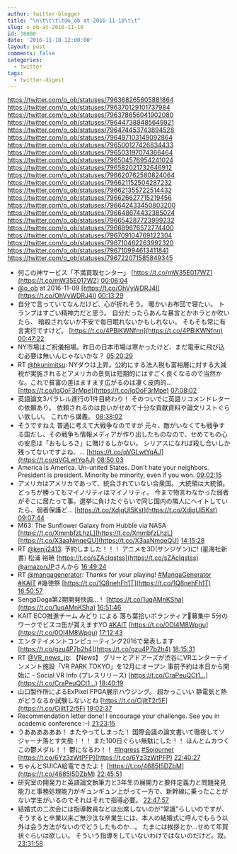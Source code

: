 ```yaml
---
author: twitter-blogger
title: "\n\t\t\t\t@o_ob at 2016-11-10\t\t"
slug: o_ob-at-2016-11-10
id: 38000
date: '2016-11-10 12:00:00'
layout: post
comments: false
categories:
  - twitter
tags:
  - twitter-digest
---
```


https://twitter.com/o_ob/statuses/796368265605881864 https://twitter.com/o_ob/statuses/796370129101737984 https://twitter.com/o_ob/statuses/796378656041902080 https://twitter.com/o_ob/statuses/796447389485649921 https://twitter.com/o_ob/statuses/796474453743894528 https://twitter.com/o_ob/statuses/796497103149092864 https://twitter.com/o_ob/statuses/796500127426834433 https://twitter.com/o_ob/statuses/796503197074366464 https://twitter.com/o_ob/statuses/796504576954241024 https://twitter.com/o_ob/statuses/796582021732646912 https://twitter.com/o_ob/statuses/796620762580824064 https://twitter.com/o_ob/statuses/796621152504287232 https://twitter.com/o_ob/statuses/796621355722514432 https://twitter.com/o_ob/statuses/796626627715219456 https://twitter.com/o_ob/statuses/796642433450803200 https://twitter.com/o_ob/statuses/796648674432385024 https://twitter.com/o_ob/statuses/796654287723999232 https://twitter.com/o_ob/statuses/796689676572774400 https://twitter.com/o_ob/statuses/796709104769122304 https://twitter.com/o_ob/statuses/796710462263992320 https://twitter.com/o_ob/statuses/796710994613411841 https://twitter.com/o_ob/statuses/796722071585849345  

*   何この神サービス「不満買取センター」 [https://t.co/mW35E017WZ](https://t.co/mW35E017WZ) [00:06:04](https://twitter.com/o_ob/statuses/796368265605881864)
*   [@o_ob](https://twitter.com/o_ob) at 2016-11-09 [https://t.co/OhVyWDRJ4I](https://t.co/OhVyWDRJ4I) [00:13:29](https://twitter.com/o_ob/statuses/796370129101737984)
*   自分で言っていてなんだけど、心が折れそう。 暖かいお布団で寝たい。 トランプはすごい精神力だと思う。 自分だったらあんな暴言とかホラとか吹いたら、 暗殺されないか不安で毎日眠れないかもしれない。 そもそも常に有言実行ですけど。 [https://t.co/4PBiKWNfnn](https://t.co/4PBiKWNfnn) [00:47:22](https://twitter.com/o_ob/statuses/796378656041902080)
*   NY市場はご祝儀相場。昨日の日本市場は寒かったけど、まだ電車に飛び込む必要は無いんじゃないかな？ [05:20:29](https://twitter.com/o_ob/statuses/796447389485649921)
*   RT [@hkunimitsu](https://twitter.com/hkunimitsu): NYダウは上昇。公約にする法人税も富裕層に対する大減税が実施されるとアメリカの景気は短期的にはすごく良くなるので当然かな。これで貧富の差はますます広がるのは凄く皮肉的… [https://t.co/lgOoF3rMpe](https://t.co/lgOoF3rMpe) [07:08:02](https://twitter.com/o_ob/statuses/796474453743894528)
*   英語論文3パラレル進行の1件目終わり！ そのついでに英語リコメンドレターの依頼あり。 依頼されるのは良いがせめて十分な貢献資料や論文リストぐらい欲しい。 これから講義。 [08:38:02](https://twitter.com/o_ob/statuses/796497103149092864)
*   そうですねえ 普通に考えて大戦争なのですが 元々、敵がいなくても戦争する国だし、その戦争も情報メディアが作り出したものなので、せめてもの心の安息は「おもしろさ」に賭けるしかない。 シリアスになれば殺し合いしか残ってないですよね、… [https://t.co/qVGLwtYqAJ](https://t.co/qVGLwtYqAJ) [08:50:03](https://twitter.com/o_ob/statuses/796500127426834433)
*   America is America. Un-united States. Don't hate your neighbors. President is president. Minority be minority, even if you won. [09:02:15](https://twitter.com/o_ob/statuses/796503197074366464)
*   アメリカはアメリカであって、統合されていない合衆国。 大統領は大統領。 どっちが勝ってもマイノリティはマイノリティ。 今まで物言わなかった弱者がそこに居たって事。選挙に負けたぐらいで同じ国内の隣人にヘイトしていたら、弱者保護ど… [https://t.co/XdjqUI5Kst](https://t.co/XdjqUI5Kst) [09:07:44](https://twitter.com/o_ob/statuses/796504576954241024)
*   M63: The Sunflower Galaxy from Hubble via NASA [https://t.co/XmmbfzLhzL](https://t.co/XmmbfzLhzL) [https://t.co/X3aaNmqeQU](https://t.co/X3aaNmqeQU) [14:15:28](https://twitter.com/o_ob/statuses/796582021732646912)
*   RT [@kenji2413](https://twitter.com/kenji2413): 予約しました！！！ アニメを3D(サンジゲン)に! (星海社新書) 松浦 裕暁 [https://t.co/sZAcIqstss](https://t.co/sZAcIqstss) [@amazonJP](https://twitter.com/amazonJP)さんから [16:49:24](https://twitter.com/o_ob/statuses/796620762580824064)
*   RT [@mangagenerator](https://twitter.com/mangagenerator): Thanks for your playing! [#MangaGenerator](https://twitter.com/search?q=%23MangaGenerator&src=hash) [#KAIT](https://twitter.com/search?q=%23KAIT&src=hash) #幾徳祭 [https://t.co/1Q8nehFh1T](https://t.co/1Q8nehFh1T) [16:50:57](https://twitter.com/o_ob/statuses/796621152504287232)
*   SengaDoga第2期開発快調...！ [https://t.co/1uqAMnKSha](https://t.co/1uqAMnKSha) [16:51:46](https://twitter.com/o_ob/statuses/796621355722514432)
*   KAIT ECO推進チーム みどり による 落ち葉拾いボランティア🍂募集中 5分のワークでビスコ缶が貰えますYO [#KAIT](https://twitter.com/search?q=%23KAIT&src=hash) [https://t.co/0Ol4M8Wpgu](https://t.co/0Ol4M8Wpgu) [17:12:43](https://twitter.com/o_ob/statuses/796626627715219456)
*   エンタテイメントコンピューティング2016で発表します [https://t.co/gzu4P7b2h4](https://t.co/gzu4P7b2h4) [18:15:31](https://twitter.com/o_ob/statuses/796642433450803200)
*   RT [@VR_news_jp](https://twitter.com/VR_news_jp): 【News】 グリーとアドアーズが渋谷にVRエンターテインメント施設「VR PARK TOKYO」を12月にオープン 事前予約は本日から開始に - Social VR Info (プレスリリース) [https://t.co/CraPeuQCt1…](https://t.co/CraPeuQCt1…) [18:40:19](https://twitter.com/o_ob/statuses/796648674432385024)
*   山口製作所によるExPixel FPGA展示ハウジング。 超かっこいい 静電気と熱がどうなるか試験しないとね [https://t.co/CijItT2r5F](https://t.co/CijItT2r5F) [19:02:37](https://twitter.com/o_ob/statuses/796654287723999232)
*   Recommendation letter done! I encourage your challenge. See you in academic conference :-) [21:23:15](https://twitter.com/o_ob/statuses/796689676572774400)
*   うああああああ！ またやってしまった！ 国際会議の論文書いて徹夜してソジャーナ落とす失態！！！ また100日ぐらい無駄にした！！ ほんとムカつくこの鬱メダル！！ 鬱になるわ！！ [#Ingress](https://twitter.com/search?q=%23Ingress&src=hash) [#Sojourner](https://twitter.com/search?q=%23Sojourner&src=hash) [https://t.co/6Yz3zWtPFP](https://t.co/6Yz3zWtPFP) [22:40:27](https://twitter.com/o_ob/statuses/796709104769122304)
*   ちゃんとSUICA給電できたよ！ [https://t.co/4685I5DZbM](https://t.co/4685I5DZbM) [22:45:51](https://twitter.com/o_ob/statuses/796710462263992320)
*   研究室の開発力と英語論文執筆力と3年生の展開力と要件定義力と問題発見能力と事務処理能力がギュンギュン上がって一方で、新幹線に乗ったことがない学生がいるのでそれはそれで指導必要。 [22:47:57](https://twitter.com/o_ob/statuses/796710994613411841)
*   結婚式の二次会には指導教員などは出席しないのが"常識"らしいのですが、そうすると卒業以来ご無沙汰な卒業生には、本人の結婚式に呼んでもらう以外は会う方法がないのでどうしたものか…。 たまには挨拶とか…せめて年賀状ぐらいは欲しい。 そういう指導をしていないわけではないのだけど。寂。 [23:31:58](https://twitter.com/o_ob/statuses/796722071585849345)